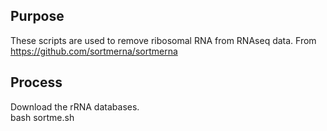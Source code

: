 ## Purpose

These scripts are used to remove ribosomal RNA from RNAseq data. 
From https://github.com/sortmerna/sortmerna


## Process

 Download the rRNA databases. 
 \
bash sortme.sh

